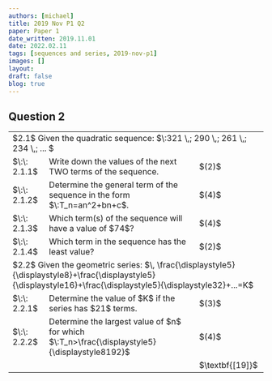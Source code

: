 ```yaml
---
authors: [michael]
title: 2019 Nov P1 Q2
paper: Paper 1
date_written: 2019.11.01
date: 2022.02.11
tags: [sequences and series, 2019-nov-p1]
images: []
layout:
draft: false
blog: true
---
```


## Question 2

<table class="border-collapse">
  <tbody>
    <tr>
      <td colSpan="3">$2.1$ Given the quadratic sequence: $\:321 \,; 290 \,; 261 \,; 234 \,; ... $</td>
    </tr> 
    <tr>   
      <td>$\:\: 2.1.1$</td>
      <td>Write down the values of the next TWO terms of the sequence.</td>
      <td>$(2)$</td>
    </tr>
    <tr>
      <td>$\:\: 2.1.2$</td>
      <td>Determine the general term of the sequence in the form $\:T_n=an^2+bn+c$.</td>
      <td>$(4)$</td>
    </tr>
    <tr>
      <td>$\:\: 2.1.3$</td>
      <td>Which term(s) of the sequence will have a value of $74$?</td>
      <td>$(4)$</td>
    </tr>
    <tr>
      <td>$\:\: 2.1.4$</td>
      <td>Which term in the sequence has the least value?</td>
      <td>$(2)$</td>
    </tr>
    <tr>
      <td colSpan="3">$2.2$ Given the geometric series: $\, \frac{\displaystyle5}{\displaystyle8}+\frac{\displaystyle5}{\displaystyle16}+\frac{\displaystyle5}{\displaystyle32}+...=K$</td>
    </tr>
    <tr>
      <td>$\:\: 2.2.1$</td>
      <td>Determine the value of $K$ if the series has $21$ terms.</td>
      <td>$(3)$</td>
    </tr> 
    <tr>
      <td>$\:\: 2.2.2$</td>
      <td>Determine the largest value of $n$ for which $\:T_n>\frac{\displaystyle5}{\displaystyle8192}$</td>
      <td>$(4)$</td>
    </tr>
    <tr>
      <td></td>
      <td></td>
      <td>$\textbf{[19]}$</td>
    </tr>
  </tbody>
</table>
